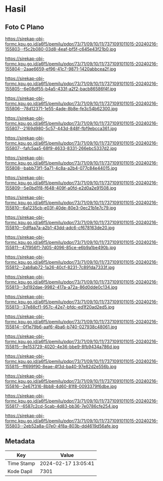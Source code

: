 # Hasil

## Foto C Plano

https://sirekap-obj-formc.kpu.go.id/a6f5/pemilu/pdpr/73/71/09/10/11/7371091011015-20240216-155803--f5c2b080-03d8-4eaf-bf5f-c645e43f21b0.jpg

https://sirekap-obj-formc.kpu.go.id/a6f5/pemilu/pdpr/73/71/09/10/11/7371091011015-20240216-155804--2aae6659-ef96-41c7-9871-1420abbcea2f.jpg

https://sirekap-obj-formc.kpu.go.id/a6f5/pemilu/pdpr/73/71/09/10/11/7371091011015-20240216-155805--6e08df55-b4a5-433f-a2f2-bacb86586f4f.jpg

https://sirekap-obj-formc.kpu.go.id/a6f5/pemilu/pdpr/73/71/09/10/11/7371091011015-20240216-155806--78d12371-1e55-4ade-8b8e-fe3c54b62300.jpg

https://sirekap-obj-formc.kpu.go.id/a6f5/pemilu/pdpr/73/71/09/10/11/7371091011015-20240216-155807--2169d980-5c57-443d-848f-fbf9ebcca361.jpg

https://sirekap-obj-formc.kpu.go.id/a6f5/pemilu/pdpr/73/71/09/10/11/7371091011015-20240216-155807--fafc5aa5-68f9-4633-8331-266ebc5337d2.jpg

https://sirekap-obj-formc.kpu.go.id/a6f5/pemilu/pdpr/73/71/09/10/11/7371091011015-20240216-155808--babb73f1-5a71-4c8a-a2b4-077c84e44015.jpg

https://sirekap-obj-formc.kpu.go.id/a6f5/pemilu/pdpr/73/71/09/10/11/7371091011015-20240216-155809--5e0bd1f8-f648-409f-a0fd-e2d0a2e91508.jpg

https://sirekap-obj-formc.kpu.go.id/a6f5/pemilu/pdpr/73/71/09/10/11/7371091011015-20240216-155810--6a1235cb-e03f-40de-80e3-0ec21b1e7c79.jpg

https://sirekap-obj-formc.kpu.go.id/a6f5/pemilu/pdpr/73/71/09/10/11/7371091011015-20240216-155810--0dffaa7a-a2b1-43dd-adc6-cf678163de20.jpg

https://sirekap-obj-formc.kpu.go.id/a6f5/pemilu/pdpr/73/71/09/10/11/7371091011015-20240216-155811--47f956f1-7d05-4096-85ce-e6b9a1be490b.jpg

https://sirekap-obj-formc.kpu.go.id/a6f5/pemilu/pdpr/73/71/09/10/11/7371091011015-20240216-155812--2ab8ab72-1a26-40cf-8231-7c891da7333f.jpg

https://sirekap-obj-formc.kpu.go.id/a6f5/pemilu/pdpr/73/71/09/10/11/7371091011015-20240216-155813--3d192dae-9982-417a-a72a-86d0dde0c134.jpg

https://sirekap-obj-formc.kpu.go.id/a6f5/pemilu/pdpr/73/71/09/10/11/7371091011015-20240216-155813--37e88cf1-957c-42e7-bfdc-ed1f20ad2ed5.jpg

https://sirekap-obj-formc.kpu.go.id/a6f5/pemilu/pdpr/73/71/09/10/11/7371091011015-20240216-155814--0f1e79b6-aaf6-4ba6-b740-027938c48061.jpg

https://sirekap-obj-formc.kpu.go.id/a6f5/pemilu/pdpr/73/71/09/10/11/7371091011015-20240216-155815--9e153729-4020-4e36-bbe9-8fb9434a786d.jpg

https://sirekap-obj-formc.kpu.go.id/a6f5/pemilu/pdpr/73/71/09/10/11/7371091011015-20240216-155815--ff699f90-8eae-4f3d-ba40-97e82d2e556b.jpg

https://sirekap-obj-formc.kpu.go.id/a6f5/pemilu/pdpr/73/71/09/10/11/7371091011015-20240216-155816--2e67f316-8bb8-4d60-81f8-0093379f6dbe.jpg

https://sirekap-obj-formc.kpu.go.id/a6f5/pemilu/pdpr/73/71/09/10/11/7371091011015-20240216-155817--6587c2cd-5cab-4d83-bb36-7e0786cfe254.jpg

https://sirekap-obj-formc.kpu.go.id/a6f5/pemilu/pdpr/73/71/09/10/11/7371091011015-20240216-155803--2eb52a8a-07e0-4f8a-803b-dd4619d56afe.jpg


## Metadata

| Key        | Value               |
| ---------- | ------------------- |
| Time Stamp | 2024-02-17 13:05:41 |
| Kode Dapil | 7301                |



